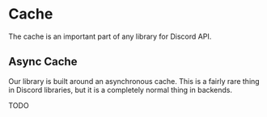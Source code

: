 # Cache
The cache is an important part of any library for Discord API.

## Async Cache
Our library is built around an asynchronous cache. This is a fairly rare thing in Discord libraries, but it is a completely normal thing in backends.

TODO